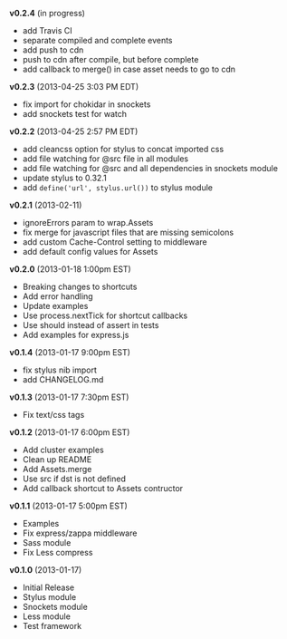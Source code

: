 **v0.2.4** (in progress)

 * add Travis CI
 * separate compiled and complete events
 * add push to cdn
 * push to cdn after compile, but before complete
 * add callback to merge() in case asset needs to go to cdn

**v0.2.3** (2013-04-25 3:03 PM EDT)

 * fix import for chokidar in snockets
 * add snockets test for watch

**v0.2.2** (2013-04-25 2:57 PM EDT)

 * add cleancss option for stylus to concat imported css
 * add file watching for @src file in all modules
 * add file watching for @src and all dependencies in snockets module
 * update stylus to 0.32.1
 * add `define('url', stylus.url())` to stylus module

**v0.2.1** (2013-02-11)

 * ignoreErrors param to wrap.Assets
 * fix merge for javascript files that are missing semicolons
 * add custom Cache-Control setting to middleware
 * add default config values for Assets

**v0.2.0** (2013-01-18 1:00pm EST)

 * Breaking changes to shortcuts
 * Add error handling
 * Update examples
 * Use process.nextTick for shortcut callbacks
 * Use should instead of assert in tests
 * Add examples for express.js

**v0.1.4** (2013-01-17 9:00pm EST)

 * fix stylus nib import
 * add CHANGELOG.md

**v0.1.3** (2013-01-17 7:30pm EST)

 * Fix text/css tags

**v0.1.2** (2013-01-17 6:00pm EST)

 * Add cluster examples
 * Clean up README
 * Add Assets.merge
 * Use src if dst is not defined
 * Add callback shortcut to Assets contructor

**v0.1.1** (2013-01-17 5:00pm EST)

 * Examples
 * Fix express/zappa middleware
 * Sass module
 * Fix Less compress

**v0.1.0** (2013-01-17)

 * Initial Release
 * Stylus module
 * Snockets module
 * Less module
 * Test framework
